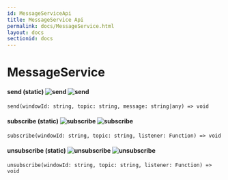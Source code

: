 ```yaml
---  
id: MessageServiceApi
title: MessageService Api
permalink: docs/MessageService.html
layout: docs
sectionid: docs
---  
```


# MessageService  
#### send (static)  ![send](https://img.shields.io/badge/Electron-3%2F3-brightgreen.svg) ![send](https://img.shields.io/badge/OpenFin-3%2F3-brightgreen.svg)
`send(windowId: string, topic: string, message: string|any) => void`  
#### subscribe (static)  ![subscribe](https://img.shields.io/badge/Electron-no_test_data-lightgrey.svg) ![subscribe](https://img.shields.io/badge/OpenFin-no_test_data-lightgrey.svg)
`subscribe(windowId: string, topic: string, listener: Function) => void`  
#### unsubscribe (static)  ![unsubscribe](https://img.shields.io/badge/Electron-no_test_data-lightgrey.svg) ![unsubscribe](https://img.shields.io/badge/OpenFin-no_test_data-lightgrey.svg)
`unsubscribe(windowId: string, topic: string, listener: Function) => void`  
